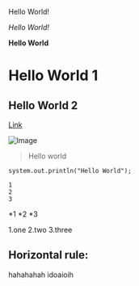 Hello World!

_Hello World!_

**Hello World**

# Hello World 1
## Hello World 2

[Link]([http://a.com](https://github.com/Xil216/cse15l-lab-reports/edit/main/index.md))

![Image](i20.png)

> Hello world

`system.out.println("Hello World");`

```
1
2
3
```

*1
*2
*3

1.one
2.two
3.three

Horizontal rule:
---

hahahahah
idoaioih